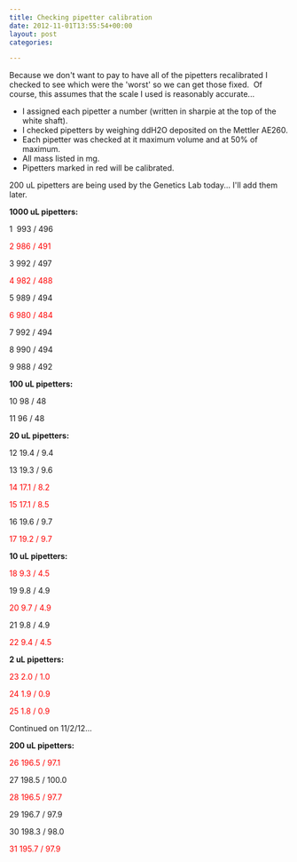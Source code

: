 ```yaml
---
title: Checking pipetter calibration
date: 2012-11-01T13:55:54+00:00
layout: post
categories:

---
```

Because we don't want to pay to have all of the pipetters recalibrated I checked to see which were the 'worst' so we can get those fixed.  Of course, this assumes that the scale I used is reasonably accurate...

  * I assigned each pipetter a number (written in sharpie at the top of the white shaft).
  * I checked pipetters by weighing ddH2O deposited on the Mettler AE260.
  * Each pipetter was checked at it maximum volume and at 50% of maximum.
  * All mass listed in mg.
  * Pipetters marked in red will be calibrated.

200 uL pipetters are being used by the Genetics Lab today... I'll add them later.

**1000 uL pipetters:**

1  993 / 496

<span style="color: #ff0000;">2 986 / 491</span>

3 992 / 497

<span style="color: #ff0000;">4 982 / 488</span>

5 989 / 494

<span style="color: #ff0000;">6 980 / 484</span>

7 992 / 494

8 990 / 494

9 988 / 492

**100 uL pipetters:**

10 98 / 48

11 96 / 48

**20 uL pipetters:**

12 19.4 / 9.4

13 19.3 / 9.6

<span style="color: #ff0000;">14 17.1 / 8.2</span>

<span style="color: #ff0000;">15 17.1 / 8.5</span>

16 19.6 / 9.7

<span style="color: #ff0000;">17 19.2 / 9.7</span>

**10 uL pipetters:**

<span style="color: #ff0000;">18 9.3 / 4.5</span>

19 9.8 / 4.9

<span style="color: #ff0000;">20 9.7 / 4.9</span>

21 9.8 / 4.9

<span style="color: #ff0000;">22 9.4 / 4.5</span>

**2 uL pipetters:**

<span style="color: #ff0000;">23 2.0 / 1.0</span>

<span style="color: #ff0000;">24 1.9 / 0.9</span>

<span style="color: #ff0000;">25 1.8 / 0.9</span>

Continued on 11/2/12...

**200 uL pipetters:**

<span style="color: #ff0000;">26 196.5 / 97.1</span>

27 198.5 / 100.0

<span style="color: #ff0000;">28 196.5 / 97.7</span>

29 196.7 / 97.9

30 198.3 / 98.0

<span style="color: #ff0000;">31 195.7 / 97.9</span>

&nbsp;
